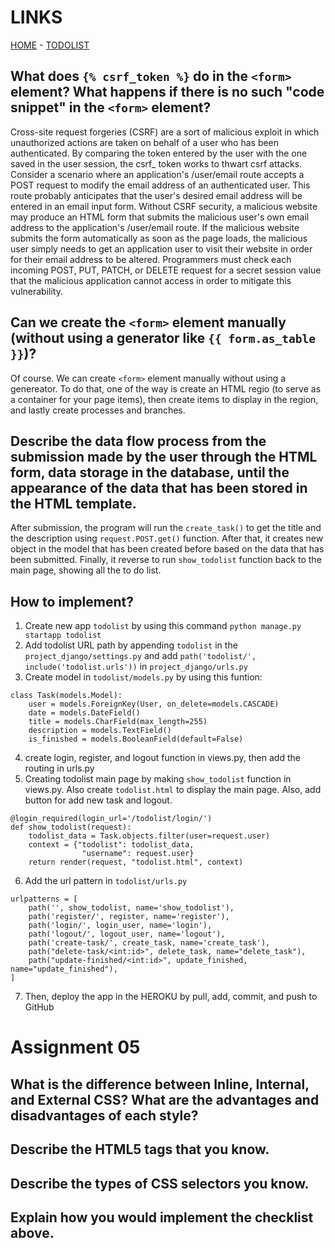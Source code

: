 # LINKS
[HOME](https://pbp-assg-2.herokuapp.com) -
[TODOLIST](https://pbp-assg-2.herokuapp.com/todolist/)

## What does `{% csrf_token %}` do in the `<form>` element? What happens if there is no such "code snippet" in the `<form>` element?
Cross-site request forgeries (CSRF) are a sort of malicious exploit in which unauthorized actions are taken on behalf of a user who has been authenticated. By comparing the token entered by the user with the one saved in the user session, the csrf_ token works to thwart csrf attacks. Consider a scenario where an application's /user/email route accepts a POST request to modify the email address of an authenticated user. This route probably anticipates that the user's desired email address will be entered in an email input form. Without CSRF security, a malicious website may produce an HTML form that submits the malicious user's own email address to the application's /user/email route. If the malicious website submits the form automatically as soon as the page loads, the malicious user simply needs to get an application user to visit their website in order for their email address to be altered. Programmers must check each incoming POST, PUT, PATCH, or DELETE request for a secret session value that the malicious application cannot access in order to mitigate this vulnerability.

## Can we create the `<form>` element manually (without using a generator like `{{ form.as_table }}`)?
Of course. We can create `<form>` element manually without using a genereator. To do that, one of the way is create an HTML regio (to serve as a container for your page items), then create items to display in the region, and lastly create processes and branches.

## Describe the data flow process from the submission made by the user through the HTML form, data storage in the database, until the appearance of the data that has been stored in the HTML template.
After submission, the program will run the `create_task()` to get the title and the description using `request.POST.get()` function. After that, it creates new object in the model that has been created before based on the data that has been submitted. Finally, it reverse to run `show_todolist` function back to the main page, showing all the to do list.

## How to implement?
1. Create new app `todolist` by using this command
```python manage.py startapp todolist```
2. Add todolist URL path by appending `todolist` in the `project_django/settings.py` and add `path('todolist/', include('todolist.urls'))` in `project_django/urls.py`
3. Create model in `todolist/models.py` by using this funtion:
```shell
class Task(models.Model):
    user = models.ForeignKey(User, on_delete=models.CASCADE)
    date = models.DateField()
    title = models.CharField(max_length=255)
    description = models.TextField()
    is_finished = models.BooleanField(default=False)
```
4. create login, register, and logout function in views.py, then add the routing in urls.py
5. Creating todolist main page by making `show_todolist` function in views.py. Also create ```todolist.html``` to display the main page. Also, add button for add new task and logout.
```shell
@login_required(login_url='/todolist/login/')
def show_todolist(request):
    todolist_data = Task.objects.filter(user=request.user)
    context = {"todolist": todolist_data, 
                "username": request.user}
    return render(request, "todolist.html", context)
```
6. Add the url pattern in `todolist/urls.py`
```shell
urlpatterns = [
    path('', show_todolist, name='show_todolist'),
    path('register/', register, name='register'),
    path('login/', login_user, name='login'),
    path('logout/', logout_user, name='logout'),
    path('create-task/', create_task, name='create_task'),
    path("delete-task/<int:id>", delete_task, name="delete_task"),
    path("update-finished/<int:id>", update_finished, name="update_finished"),
]
```
7. Then, deploy the app in the HEROKU by pull, add, commit, and push to GitHub

# Assignment 05

## What is the difference between Inline, Internal, and External CSS? What are the advantages and disadvantages of each style?

## Describe the HTML5 tags that you know.

## Describe the types of CSS selectors you know.

## Explain how you would implement the checklist above.